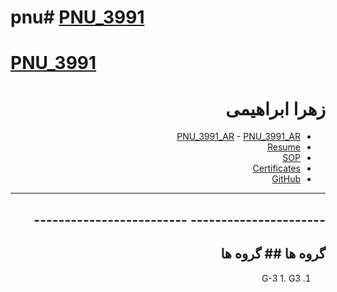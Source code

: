 # pnu# [PNU_3991](https://github.com/AliRazavi-edu/PNU_3991#TOC)
 # [PNU_3991](https://github.com/AliRazavi-edu/PNU_3991#TOC)	


<div dir="rtl">

# زهرا ابراهیمی
- [PNU_3991_AR](https://github.com/ebrahimiz/PNU_3991_AR)	- [PNU_3991_AR](https://github.com/ebrahimiz/PNU_3991_AR)
- [Resume](https://ebrahimiz.github.io/Resume/) 	
- [SOP](https://ebrahimiz.github.io/SOP/)
- [Certificates](https://ebrahimiz.github.io/Certificates/)
- [GitHub](https://github.com/ebrahimiz)	
--------------------------	--------------------------
## ----------------------	-------------------------
## گروه ها	## گروه ها
<a name="G3"></a>	<a name="G3"></a>
1. G-3	1. G3
  >

